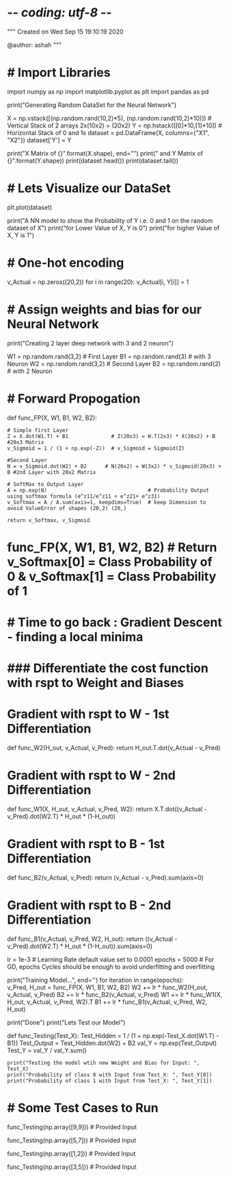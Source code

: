 # -*- coding: utf-8 -*-
"""
Created on Wed Sep 15 19:10:19 2020

@author: ashah
"""

# # Import Libraries

import numpy as np
import matplotlib.pyplot as plt
import pandas as pd

print("Generating Random DataSet for the Neural Network")

X = np.vstack([(np.random.rand(10,2)*5), (np.random.rand(10,2)*10)]) # Vertical Stack of 2 arrays 2x(10x2) = (20x2)
Y = np.hstack([[0]*10,[1]*10])                                       # Horizontal Stack of 0 and 1s
dataset = pd.DataFrame(X, columns={"X1", "X2"})
dataset['Y'] = Y

print("X Matrix of {}".format(X.shape), end="")
print(" and Y Matrix of {}".format(Y.shape))
print(dataset.head())
print(dataset.tail())

# # Lets Visualize our DataSet

plt.plot(dataset)

print("A NN model to show the Probability of Y i.e. 0 and 1 on the random dataset of X")
print("for Lower Value of X, Y is 0")
print("for higher Value of X, Y is 1")

# # One-hot encoding

v_Actual = np.zeros((20,2))
for i in range(20):
    v_Actual[i, Y[i]] = 1

# # Assign weights and bias for our Neural Network
print("Creating 2 layer deep network with 3 and 2 neuron")

W1 = np.random.rand(3,2)   # First Layer 
B1 = np.random.rand(3)     # with 3 Neuron
W2 = np.random.rand(3,2)   # Second Layer
B2 = np.random.rand(2)     # with 2 Neuron


# # Forward Propogation

def func_FP(X, W1, B1, W2, B2):
    
    # Simple first Layer
    Z = X.dot(W1.T) + B1              # Z(20x3) = W.T(2x3) * X(20x2) + B #20x3 Matrix
    v_Sigmoid = 1 / (1 + np.exp(-Z))  # v_Sigmoid = Sigmoid(Z)
    
    #Second Layer
    N = v_Sigmoid.dot(W2) + B2      # N(20x2) = W(3x2) * v_Sigmoid(20x3) + B #2nd Layer with 20x2 Matrix
    
    # SoftMax to Output Layer
    A = np.exp(N)                                 # Probability Output using softmax formula (e^z11/e^z11 + e^z21+ e^z31)
    v_Softmax = A / A.sum(axis=1, keepdims=True)  # keep Dimension to avoid ValueError of shapes (20,2) (20,) 
   
    return v_Softmax, v_Sigmoid


# func_FP(X, W1, B1, W2, B2)  # Return v_Softmax[0] = Class Probability of 0 & v_Softmax[1] = Class Probability of 1

# # Time to go back : Gradient Descent - finding a local minima

# ### Differentiate the cost function with rspt to Weight and Biases

# Gradient with rspt to W - 1st Differentiation
def func_W2(H_out, v_Actual, v_Pred):
    return H_out.T.dot(v_Actual - v_Pred)

# Gradient with rspt to W - 2nd Differentiation
def func_W1(X, H_out, v_Actual, v_Pred, W2):
    return X.T.dot((v_Actual - v_Pred).dot(W2.T) * H_out * (1-H_out))

# Gradient with rspt to B - 1st Differentiation
def func_B2(v_Actual, v_Pred):
    return (v_Actual - v_Pred).sum(axis=0)

# Gradient with rspt to B - 2nd Differentiation
def func_B1(v_Actual, v_Pred, W2, H_out):
    return ((v_Actual - v_Pred).dot(W2.T) * H_out * (1-H_out)).sum(axis=0)


lr = 1e-3 # Learning Rate default value set to 0.0001
epochs = 5000 # For GD, epochs Cycles should be enough to avoid underfitting and overfitting

print("Training Model...", end='')
for iteration in range(epochs):    
    v_Pred, H_out = func_FP(X, W1, B1, W2, B2)
    W2 += lr * func_W2(H_out, v_Actual, v_Pred)
    B2 += lr * func_B2(v_Actual, v_Pred)
    W1 += lr * func_W1(X, H_out, v_Actual, v_Pred, W2).T
    B1 += lr * func_B1(v_Actual, v_Pred, W2, H_out)

print("Done")
print("Lets Test our Model")

def func_Testing(Test_X):
    Test_Hidden = 1 / (1 + np.exp(-Test_X.dot(W1.T) - B1))
    Test_Output = Test_Hidden.dot(W2) + B2
    val_Y = np.exp(Test_Output)
    Test_Y = val_Y / val_Y.sum()

    print("Testing the model wtih new Weight and Bias for Input: ", Test_X)
    print("Probability of class 0 with Input from Test_X: ", Test_Y[0])
    print("Probability of class 1 with Input from Test_X: ", Test_Y[1])

# # Some Test Cases to Run

func_Testing(np.array([9,9])) # Provided Input

func_Testing(np.array([5,7])) # Provided Input

func_Testing(np.array([1,2])) # Provided Input

func_Testing(np.array([3,5])) # Provided Input